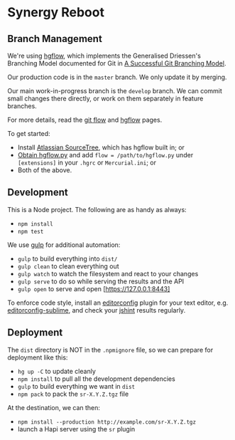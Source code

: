 # Synergy Reboot

## Branch Management

We're using [hgflow], which implements the Generalised Driessen's Branching
Model documented for Git in [A Successful Git Branching Model][gitflow].

[gitflow]: http://nvie.com/posts/a-successful-git-branching-model/
[hgflow]: https://bitbucket.org/yujiewu/hgflow/wiki/Home

Our production code is in the `master` branch. We only update it by merging.

Our main work-in-progress branch is the `develop` branch. We can commit small
changes there directly, or work on them separately in feature branches.

For more details, read the [git flow][gitflow] and [hgflow] pages.

To get started:

* Install [Atlassian SourceTree][ast1], which has hgflow built in; or
* [Obtain hgflow.py][hp1] and add `flow = /path/to/hgflow.py` under
  `[extensions]` in your `.hgrc` or `Mercurial.ini`; or
* Both of the above.

[ast1]: http://www.sourcetreeapp.com
[hp1]: https://bitbucket.org/yujiewu/hgflow/downloads/

## Development

This is a Node project. The following are as handy as always:

* `npm install`
* `npm test`

We use [gulp] for additional automation:

* `gulp` to build everything into `dist/`
* `gulp clean` to clean everything out
* `gulp watch` to watch the filesystem and react to your changes
* `gulp serve` to do so while serving the results and the API
* `gulp open` to serve and open [https://127.0.0.1:8443]

[https://127.0.0.1:8443]: https://sr.local.techteam.netapp.com:8443

To enforce code style, install an [editorconfig] plugin for your text editor,
e.g. [editorconfig-sublime], and check your [jshint] results regularly.

[editorconfig]: http://editorconfig.org
[editorconfig-sublime]: https://github.com/sindresorhus/editorconfig-sublime
[jshint]: http://www.jshint.com
[gulp]: https://github.com/gulpjs/gulp
[format]: http://momentjs.com/docs/#/displaying/format/

## Deployment

The `dist` directory is NOT in the `.npmignore` file, so we can prepare for
deployment like this:

* `hg up -C` to update cleanly
* `npm install` to pull all the development dependencies
* `gulp` to build everything we want in `dist`
* `npm pack` to pack the `sr-X.Y.Z.tgz` file

At the destination, we can then:

* `npm install --production http://example.com/sr-X.Y.Z.tgz`
* launch a Hapi server using the `sr` plugin

